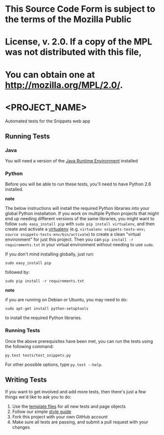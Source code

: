 # This Source Code Form is subject to the terms of the Mozilla Public
# License, v. 2.0. If a copy of the MPL was not distributed with this file,
# You can obtain one at http://mozilla.org/MPL/2.0/.

<PROJECT_NAME>
=====================

Automated tests for the Snippets web app

Running Tests
-------------

### Java
You will need a version of the [Java Runtime Environment][JRE] installed

[JRE]: http://www.oracle.com/technetwork/java/javase/downloads/index.html

### Python
Before you will be able to run these tests, you'll need to have Python 2.6
installed.

__note__

The below instructions will install the required Python libraries into your
global Python installation. If you work on multiple Python projects that might
end up needing different versions of the same libraries, you might want to
follow `sudo easy_install pip` with `sudo pip install virtualenv`, and then
create and activate a [virtualenv](http://www.virtualenv.org) (e.g. `virtualenv
snippets-tests-env; source snippets-tests-env/bin/activate`) to
create a clean "virtual environment" for just this project. Then you can
`pip install -r requirements.txt` in your virtual environment
without needing to use `sudo`.

If you don't mind installing globally, just run:

    sudo easy_install pip

followed by:

    sudo pip install -r requirements.txt

__note__

if you are running on Debian or Ubuntu, you may need to do:
    
    sudo apt-get install python-setuptools
    
to install the required Python libraries.

### Running Tests
Once the above prerequisites have been met, you can run the tests using the
following command:

    py.test tests/test_snippets.py

For other possible options, type `py.test --help`.

Writing Tests
-------------

If you want to get involved and add more tests, then there's just a few things
we'd like to ask you to do:

1. Use the [template files][GitHub Templates] for all new tests and page objects
2. Follow our simple [style guide][Style Guide]
3. Fork this project with your own GitHub account
4. Make sure all tests are passing, and submit a pull request with your changes

[GitHub Templates]: https://github.com/mozilla/mozwebqa-test-templates
[Style Guide]: https://wiki.mozilla.org/QA/Execution/Web_Testing/Docs/Automation/StyleGuide
